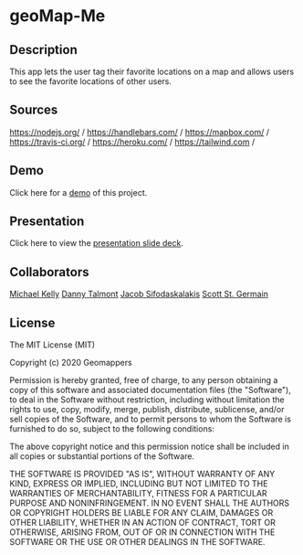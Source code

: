 # geoMap-Me

## Description
This app lets the user tag their favorite locations on a map and allows users to see the favorite locations of other users.

## Sources
https://nodejs.org/ /
https://handlebars.com/ /
https://mapbox.com/ /
https://travis-ci.org/ /
https://heroku.com/ /
https://tailwind.com /

## Demo

Click here for a [demo](https://geomap-me.herokuapp.com/) of this project.

## Presentation 
Click here to view the [presentation slide deck](https://docs.google.com/presentation/d/1oocbaDjd7Hn0FuiFp6SRchsZuLxajmBSTDmZrq5-WSw/edit).

## Collaborators 
[Michael Kelly](https://github.com/kellymedia) 
[Danny Talmont](https://github.com/dantalmont)
[Jacob Sifodaskalakis](https://github.com/JakeSifo)
[Scott St. Germain](https://github.com/Scott7710)  
 

## License 
The MIT License (MIT)

Copyright (c) 2020 Geomappers

Permission is hereby granted, free of charge, to any person obtaining a copy of this software and associated documentation files (the "Software"), to deal in the Software without restriction, including without limitation the rights to use, copy, modify, merge, publish, distribute, sublicense, and/or sell copies of the Software, and to permit persons to whom the Software is furnished to do so, subject to the following conditions:

The above copyright notice and this permission notice shall be included in all copies or substantial portions of the Software.

THE SOFTWARE IS PROVIDED "AS IS", WITHOUT WARRANTY OF ANY KIND, EXPRESS OR IMPLIED, INCLUDING BUT NOT LIMITED TO THE WARRANTIES OF MERCHANTABILITY, FITNESS FOR A PARTICULAR PURPOSE AND NONINFRINGEMENT. IN NO EVENT SHALL THE AUTHORS OR COPYRIGHT HOLDERS BE LIABLE FOR ANY CLAIM, DAMAGES OR OTHER LIABILITY, WHETHER IN AN ACTION OF CONTRACT, TORT OR OTHERWISE, ARISING FROM, OUT OF OR IN CONNECTION WITH THE SOFTWARE OR THE USE OR OTHER DEALINGS IN THE SOFTWARE.
